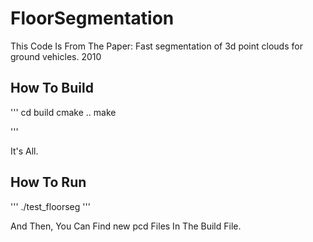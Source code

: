 # FloorSegmentation


This Code Is From The Paper: Fast segmentation of 3d point clouds for ground vehicles. 2010

## How To Build 

'''
 cd build 
 cmake ..
 make 

'''

It's All.

## How To Run 

'''
./test_floorseg 
'''

And Then, You Can Find new pcd Files In The Build File.